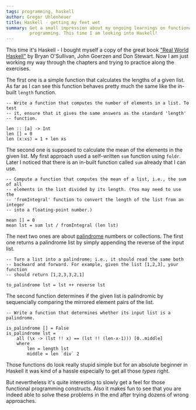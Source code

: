 ```yaml
---
tags: programming, haskell
author: Gregor Uhlenheuer
title: Haskell - getting my feet wet
summary: Get a small impression about my ongoing learnings on functional
         programming. This time I am looking into Haskell!
---
```

This time it's Haskell - I bought myself a copy of the great book ["Real World
Haskell"][1] by Bryan O'Sullivan, John Goerzen and Don Stewart. Now I am just
working my way through the chapters and trying to practice along the exercises.

The first one is a simple function that calculates the lengths of a given list.
As far as I can see this function behaves pretty much the same like the
in-built `length` function.

~~~ {.haskell}
-- Write a function that computes the number of elements in a list. To test
-- it, ensure that it gives the same answers as the standard 'length'
-- function.

len :: [a] -> Int
len [] = 0
len (x:xs) = 1 + len xs
~~~

The second one is supposed to calculate the mean of the elements in the given
list. My first approach used a self-written `sum` function using `foldr`.
Later I noticed that there is an in-built function called `sum` already that
I can use.

~~~ {.haskell}
-- Compute a function that computes the mean of a list, i.e., the sum of all
-- elements in the list divided by its length. (You may need to use the
-- 'fromIntegral' function to convert the length of the list from an integer
-- into a floating-point number.)

mean [] = 0
mean lst = sum lst / fromIntegral (len lst)
~~~

The next two ones are about [palindrome][2] numbers or collections. The first
one returns a palindrome list by simply appending the reverse of the input
list.

~~~ {.haskell}
-- Turn a list into a palindrome; i.e., it should read the same both
-- backward and forward. For example, given the list [1,2,3], your function
-- should return [1,2,3,3,2,1]

to_palindrome lst = lst ++ reverse lst
~~~

The second function determines if the given list is palindromic by sequencially
comparing the mirrored element pairs of the list.

~~~ {.haskell}
-- Write a function that determines whether its input list is a palindrome.

is_palindrome [] = False
is_palindrome lst =
    all (\x -> (lst !! x) == (lst !! (len-x-1))) [0..middle]
    where
        len = length lst
        middle = len `div` 2
~~~

Those functions do look really stupid simple but for an absolute beginner in
Haskell it was kind of a hassle especially to get all those *types* right.

But nevertheless it's quite interesting to slowly get a feel for those
functional programming constructs. Also it makes fun to see that you are indeed
able to solve these problems in the end after trying dozens of wrong
approaches.

[1]: http://book.realworldhaskell.org/
[2]: http://en.wikipedia.org/wiki/Palindrome
